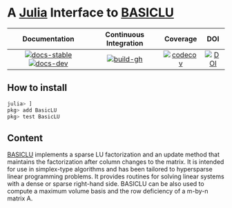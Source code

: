 # A [Julia](http://julialang.org) Interface to [BASICLU](https://github.com/ERGO-Code/basiclu)

| **Documentation** | **Continuous Integration** | **Coverage** | **DOI** |
|:-----------------:|:--------------------------:|:------------:|:-------:|
| [![docs-stable][docs-stable-img]][docs-stable-url] [![docs-dev][docs-dev-img]][docs-dev-url] | [![build-gh][build-gh-img]][build-gh-url] | [![codecov][codecov-img]][codecov-url] | [![DOI](https://zenodo.org/badge/386473966.svg)](https://zenodo.org/badge/latestdoi/386473966)

[docs-stable-img]: https://img.shields.io/badge/docs-stable-blue.svg
[docs-stable-url]: https://JuliaSmoothOptimizers.github.io/BasicLU.jl/stable
[docs-dev-img]: https://img.shields.io/badge/docs-dev-purple.svg
[docs-dev-url]: https://JuliaSmoothOptimizers.github.io/BasicLU.jl/dev
[build-gh-img]: https://github.com/JuliaSmoothOptimizers/BasicLU.jl/workflows/CI/badge.svg?branch=main
[build-gh-url]: https://github.com/JuliaSmoothOptimizers/BasicLU.jl/actions
[codecov-img]: https://codecov.io/gh/JuliaSmoothOptimizers/BasicLU.jl/branch/main/graph/badge.svg
[codecov-url]: https://app.codecov.io/gh/JuliaSmoothOptimizers/BasicLU.jl

## How to install

```julia
julia> ]
pkg> add BasicLU
pkg> test BasicLU
```

## Content

[BASICLU](https://github.com/ERGO-Code/basiclu) implements a sparse LU factorization and an update method that maintains the factorization after column changes to the matrix. It is intended for use in simplex-type algorithms and has been tailored to hypersparse linear programming problems. It provides routines for solving linear systems with a dense or sparse right-hand side. BASICLU can be also used to compute a maximum volume basis and the row deficiency of a m-by-n matrix A.
